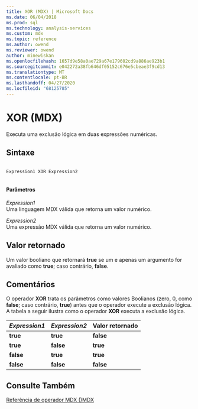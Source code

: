```yaml
---
title: XOR (MDX) | Microsoft Docs
ms.date: 06/04/2018
ms.prod: sql
ms.technology: analysis-services
ms.custom: mdx
ms.topic: reference
ms.author: owend
ms.reviewer: owend
author: minewiskan
ms.openlocfilehash: 1657d9e58a0ae729a67e179602cd9a886ae923b1
ms.sourcegitcommit: e042272a38fb646df05152c676e5cbeae3f9cd13
ms.translationtype: MT
ms.contentlocale: pt-BR
ms.lasthandoff: 04/27/2020
ms.locfileid: "68125785"
---
```

# <a name="xor-mdx"></a>XOR (MDX)


  Executa uma exclusão lógica em duas expressões numéricas.  
  
## <a name="syntax"></a>Sintaxe  
  
```  
  
Expression1 XOR Expression2  
  
```  
  
#### <a name="parameters"></a>Parâmetros  
 *Expression1*  
 Uma linguagem MDX válida que retorna um valor numérico.  
  
 *Expression2*  
 Uma expressão MDX válida que retorna um valor numérico.  
  
## <a name="return-value"></a>Valor retornado  
 Um valor booliano que retornará **true** se um e apenas um argumento for avaliado como **true**; caso contrário, **false**.  
  
## <a name="remarks"></a>Comentários  
 O operador **XOR** trata os parâmetros como valores Boolianos (zero, 0, como **false**; caso contrário, **true**) antes que o operador execute a exclusão lógica. A tabela a seguir ilustra como o operador **XOR** executa a exclusão lógica.  
  
|*Expression1*|*Expression2*|Valor retornado|  
|-------------------|-------------------|------------------|  
|**true**|**true**|**false**|  
|**true**|**false**|**true**|  
|**false**|**true**|**true**|  
|**false**|**false**|**false**|  
  
## <a name="see-also"></a>Consulte Também  
 [Referência de operador MDX &#40;&#41;MDX](../mdx/mdx-operator-reference-mdx.md)  
  
  
